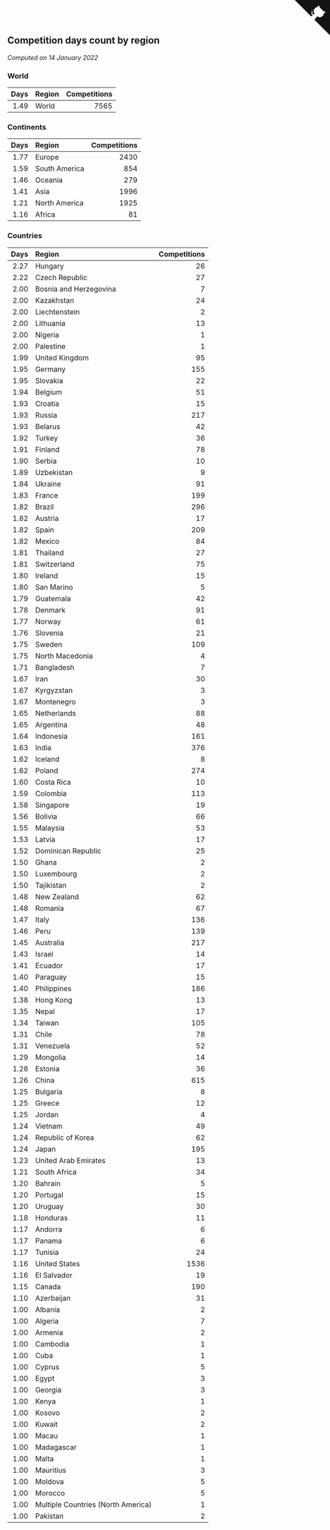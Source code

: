 ## Competition days count by region

*Computed on 14 January 2022*


### World

| Days | Region | Competitions |
| ---: | :--- | ---: |
| 1.49 | World | 7565 |

### Continents

| Days | Region | Competitions |
| ---: | :--- | ---: |
| 1.77 | Europe | 2430 |
| 1.59 | South America | 854 |
| 1.46 | Oceania | 279 |
| 1.41 | Asia | 1996 |
| 1.21 | North America | 1925 |
| 1.16 | Africa | 81 |

### Countries

| Days | Region | Competitions |
| ---: | :--- | ---: |
| 2.27 | Hungary | 26 |
| 2.22 | Czech Republic | 27 |
| 2.00 | Bosnia and Herzegovina | 7 |
| 2.00 | Kazakhstan | 24 |
| 2.00 | Liechtenstein | 2 |
| 2.00 | Lithuania | 13 |
| 2.00 | Nigeria | 1 |
| 2.00 | Palestine | 1 |
| 1.99 | United Kingdom | 95 |
| 1.95 | Germany | 155 |
| 1.95 | Slovakia | 22 |
| 1.94 | Belgium | 51 |
| 1.93 | Croatia | 15 |
| 1.93 | Russia | 217 |
| 1.93 | Belarus | 42 |
| 1.92 | Turkey | 36 |
| 1.91 | Finland | 78 |
| 1.90 | Serbia | 10 |
| 1.89 | Uzbekistan | 9 |
| 1.84 | Ukraine | 91 |
| 1.83 | France | 199 |
| 1.82 | Brazil | 296 |
| 1.82 | Austria | 17 |
| 1.82 | Spain | 209 |
| 1.82 | Mexico | 84 |
| 1.81 | Thailand | 27 |
| 1.81 | Switzerland | 75 |
| 1.80 | Ireland | 15 |
| 1.80 | San Marino | 5 |
| 1.79 | Guatemala | 42 |
| 1.78 | Denmark | 91 |
| 1.77 | Norway | 61 |
| 1.76 | Slovenia | 21 |
| 1.75 | Sweden | 109 |
| 1.75 | North Macedonia | 4 |
| 1.71 | Bangladesh | 7 |
| 1.67 | Iran | 30 |
| 1.67 | Kyrgyzstan | 3 |
| 1.67 | Montenegro | 3 |
| 1.65 | Netherlands | 88 |
| 1.65 | Argentina | 48 |
| 1.64 | Indonesia | 161 |
| 1.63 | India | 376 |
| 1.62 | Iceland | 8 |
| 1.62 | Poland | 274 |
| 1.60 | Costa Rica | 10 |
| 1.59 | Colombia | 113 |
| 1.58 | Singapore | 19 |
| 1.56 | Bolivia | 66 |
| 1.55 | Malaysia | 53 |
| 1.53 | Latvia | 17 |
| 1.52 | Dominican Republic | 25 |
| 1.50 | Ghana | 2 |
| 1.50 | Luxembourg | 2 |
| 1.50 | Tajikistan | 2 |
| 1.48 | New Zealand | 62 |
| 1.48 | Romania | 67 |
| 1.47 | Italy | 136 |
| 1.46 | Peru | 139 |
| 1.45 | Australia | 217 |
| 1.43 | Israel | 14 |
| 1.41 | Ecuador | 17 |
| 1.40 | Paraguay | 15 |
| 1.40 | Philippines | 186 |
| 1.38 | Hong Kong | 13 |
| 1.35 | Nepal | 17 |
| 1.34 | Taiwan | 105 |
| 1.31 | Chile | 78 |
| 1.31 | Venezuela | 52 |
| 1.29 | Mongolia | 14 |
| 1.28 | Estonia | 36 |
| 1.26 | China | 615 |
| 1.25 | Bulgaria | 8 |
| 1.25 | Greece | 12 |
| 1.25 | Jordan | 4 |
| 1.24 | Vietnam | 49 |
| 1.24 | Republic of Korea | 62 |
| 1.24 | Japan | 195 |
| 1.23 | United Arab Emirates | 13 |
| 1.21 | South Africa | 34 |
| 1.20 | Bahrain | 5 |
| 1.20 | Portugal | 15 |
| 1.20 | Uruguay | 30 |
| 1.18 | Honduras | 11 |
| 1.17 | Andorra | 6 |
| 1.17 | Panama | 6 |
| 1.17 | Tunisia | 24 |
| 1.16 | United States | 1536 |
| 1.16 | El Salvador | 19 |
| 1.15 | Canada | 190 |
| 1.10 | Azerbaijan | 31 |
| 1.00 | Albania | 2 |
| 1.00 | Algeria | 7 |
| 1.00 | Armenia | 2 |
| 1.00 | Cambodia | 1 |
| 1.00 | Cuba | 1 |
| 1.00 | Cyprus | 5 |
| 1.00 | Egypt | 3 |
| 1.00 | Georgia | 3 |
| 1.00 | Kenya | 1 |
| 1.00 | Kosovo | 2 |
| 1.00 | Kuwait | 2 |
| 1.00 | Macau | 1 |
| 1.00 | Madagascar | 1 |
| 1.00 | Malta | 1 |
| 1.00 | Mauritius | 3 |
| 1.00 | Moldova | 5 |
| 1.00 | Morocco | 5 |
| 1.00 | Multiple Countries (North America) | 1 |
| 1.00 | Pakistan | 2 |


<a href="https://github.com/jonatanklosko/wca_statistics" class="github-corner" aria-label="View source on Github"><svg width="80" height="80" viewBox="0 0 250 250" style="fill:#151513; color:#fff; position: absolute; top: 0; border: 0; right: 0;" aria-hidden="true"><path d="M0,0 L115,115 L130,115 L142,142 L250,250 L250,0 Z"></path><path d="M128.3,109.0 C113.8,99.7 119.0,89.6 119.0,89.6 C122.0,82.7 120.5,78.6 120.5,78.6 C119.2,72.0 123.4,76.3 123.4,76.3 C127.3,80.9 125.5,87.3 125.5,87.3 C122.9,97.6 130.6,101.9 134.4,103.2" fill="currentColor" style="transform-origin: 130px 106px;" class="octo-arm"></path><path d="M115.0,115.0 C114.9,115.1 118.7,116.5 119.8,115.4 L133.7,101.6 C136.9,99.2 139.9,98.4 142.2,98.6 C133.8,88.0 127.5,74.4 143.8,58.0 C148.5,53.4 154.0,51.2 159.7,51.0 C160.3,49.4 163.2,43.6 171.4,40.1 C171.4,40.1 176.1,42.5 178.8,56.2 C183.1,58.6 187.2,61.8 190.9,65.4 C194.5,69.0 197.7,73.2 200.1,77.6 C213.8,80.2 216.3,84.9 216.3,84.9 C212.7,93.1 206.9,96.0 205.4,96.6 C205.1,102.4 203.0,107.8 198.3,112.5 C181.9,128.9 168.3,122.5 157.7,114.1 C157.9,116.9 156.7,120.9 152.7,124.9 L141.0,136.5 C139.8,137.7 141.6,141.9 141.8,141.8 Z" fill="currentColor" class="octo-body"></path></svg></a><style>.github-corner:hover .octo-arm{animation:octocat-wave 560ms ease-in-out}@keyframes octocat-wave{0%,100%{transform:rotate(0)}20%,60%{transform:rotate(-25deg)}40%,80%{transform:rotate(10deg)}}@media (max-width:500px){.github-corner:hover .octo-arm{animation:none}.github-corner .octo-arm{animation:octocat-wave 560ms ease-in-out}}</style>
